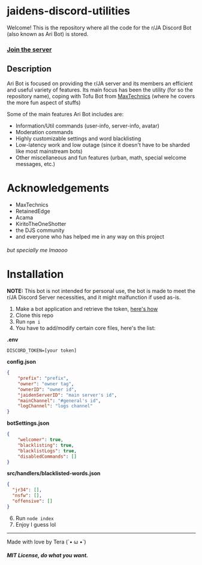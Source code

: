 # jaidens-discord-utilities

Welcome! This is the repository where all the code for the r/JA Discord Bot (also known as Ari Bot) is stored.
### [Join the server](https://discord.gg/gArXkYz)

## Description
Ari Bot is focused on providing the r/JA server and its members an efficient and useful variety of features. Its main focus has been the utility (for so the repository name), coping with Tofu Bot from [MaxTechnics](https://github.com/MaxTechnics) (where he covers the more fun aspect of stuffs)

Some of the main features Ari Bot includes are:
* Information/Util commands (user-info, server-info, avatar)
* Moderation commands
* Highly customizable settings and word blacklisting
* Low-latency work and low outage (since it doesn't have to be sharded like most mainstream bots)
* Other miscellaneous and fun features (urban, math, special welcome messages, etc.)

# Acknowledgements
* MaxTechnics
* RetainedEdge
* Acama
* KiritoTheOneShotter
* the DJS community
* and everyone who has helped me in any way on this project
###### but specially me lmaooo


# Installation
**NOTE:** This bot is not intended for personal use, the bot is made to meet the r/JA Discord Server necessities, and it might malfunction if used as-is.

1. Make a bot application and retrieve the token, [here's how](https://discordjs.guide/preparations/setting-up-a-bot-application.html)
1. Clone this repo
1. Run `npm i`
1. You have to add/modify certain core files, here's the list:

**.env**
```
DISCORD_TOKEN=[your token]
```

**config.json**
```json
{
    "prefix": "prefix",
    "owner": "owner tag",
    "ownerID": "owner id",
    "jaidenServerID": "main server's id",
    "mainChannel": "#general's id",
    "logChannel": "logs channel"
}
```

**botSettings.json**
```json
{
    "welcomer": true,
    "blacklisting": true,
    "blacklistLogs": true,
    "disabledCommands": []
}
```

**src/handlers/blacklisted-words.json**
```json
{
  "jr34": [],
  "nsfw": [],
  "offensive": []
}
```

6. Run `node index`
7. Enjoy I guess lol

- - -
Made with love by Tera (´• ω •`)
##### MIT License, do what you want.
